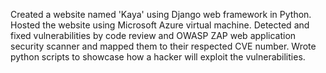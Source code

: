 Created a website named 'Kaya' using Django web framework in Python.
Hosted the website using Microsoft Azure virtual machine.
Detected and fixed vulnerabilities by code review and OWASP ZAP web application security scanner and mapped them to their respected CVE number.
Wrote python scripts to showcase how a hacker will exploit the vulnerabilities.
